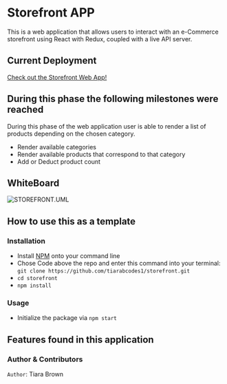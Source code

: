 # Storefront APP

This is a web application that allows users to interact with an e-Commerce storefront using React with Redux, coupled with a live API server.

## Current Deployment

[Check out the Storefront Web App!](https://tiarabcodes1.github.io/storefront/)

## During this phase the following milestones were reached

During this phase of the web application user is able to render a list of products depending on the chosen category.

- Render available categories 
- Render available products that correspond to that category
- Add or Deduct product count

## WhiteBoard

![STOREFRONT.UML]()

## How to use this as a template

### Installation

- Install [NPM](https://www.npmjs.com/) onto your command line
- Chose Code above the repo and enter this command into your terminal:
    `git clone https://github.com/tiarabcodes1/storefront.git`
- `cd storefront`
- `npm install`

### Usage

- Initialize the package via `npm start`

## **Features found in this application**


### Author & Contributors

`Author`: Tiara Brown



